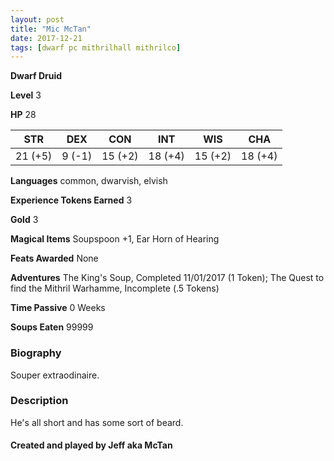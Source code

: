 ```yaml
---
layout: post
title: "Mic McTan"
date: 2017-12-21
tags: [dwarf pc mithrilhall mithrilco]
---
```


**Dwarf Druid**

**Level** 3

**HP** 28

|   STR   |   DEX   |   CON   |   INT   |   WIS   |   CHA   |
|:-----:|:-----:|:-----:|:-----:|:-----:|:-----:|
| 21 (+5) | 9 (-1) | 15 (+2) | 18 (+4) | 15 (+2) | 18 (+4) |

**Languages** common, dwarvish, elvish

**Experience Tokens Earned** 3

**Gold** 3

**Magical Items** Soupspoon +1, Ear Horn of Hearing

**Feats Awarded** None

**Adventures** The King's Soup, Completed 11/01/2017 (1 Token); The Quest to find the Mithril Warhamme, Incomplete (.5 Tokens)

**Time Passive** 0 Weeks

**Soups Eaten** 99999

### Biography
Souper extraodinaire.

### Description
He's all short and has some sort of beard.

#### Created and played by Jeff aka McTan